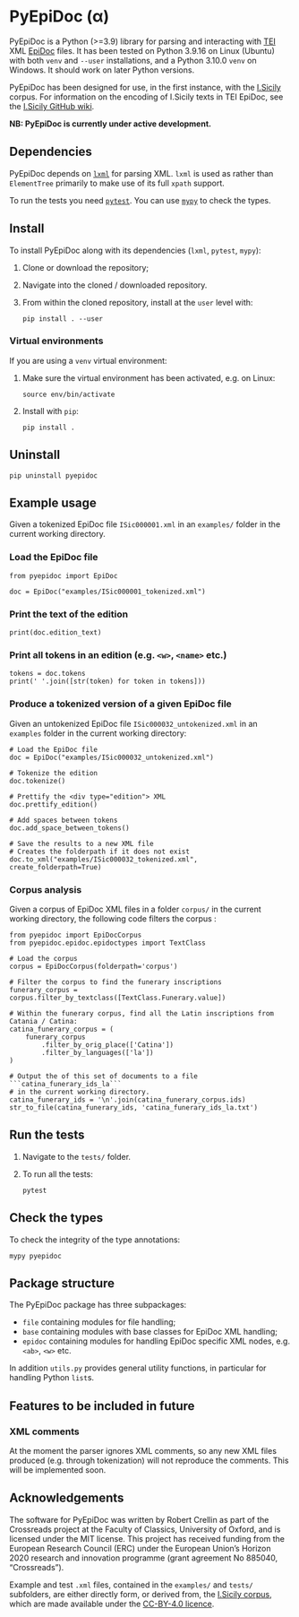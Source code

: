 # PyEpiDoc (α)

PyEpiDoc is a Python (>=3.9) library for parsing and interacting with [TEI](https://tei-c.org/) XML
[EpiDoc](https://epidoc.stoa.org/) files. It has been tested on Python 3.9.16 on Linux (Ubuntu) 
with both ```venv``` and ```--user``` installations, and a Python 3.10.0 ```venv``` on Windows. 
It should work on later Python versions.

PyEpiDoc has been designed for use, in the first instance, 
with the [I.Sicily](http://sicily.classics.ox.ac.uk/) corpus.
For information on the encoding of I.Sicily texts in TEI EpiDoc, see
the [I.Sicily GitHub wiki](https://github.com/ISicily/ISicily/wiki).

**NB: PyEpiDoc is currently under active development.**

## Dependencies

PyEpiDoc depends on [```lxml```](https://lxml.de/) for parsing XML.
```lxml``` is used as rather than ```ElementTree``` primarily to 
make use of its full ```xpath``` support.

To run the tests you need [```pytest```](https://docs.pytest.org/en/7.2.x/).
You can use [```mypy```](https://www.mypy-lang.org/) to check the types.


## Install
To install PyEpiDoc along with its dependencies (```lxml```, ```pytest```, ```mypy```):

1. Clone or download the repository;

2. Navigate into the cloned / downloaded repository.

3. From within the cloned repository, install at the ```user``` level with:

    ```
    pip install . --user
    ```

### Virtual environments

If you are using a ```venv``` virtual environment:

1. Make sure the virtual environment has been activated, e.g. on Linux:

    ```source env/bin/activate```

2. Install with ```pip```:

    ```pip install .```


## Uninstall
```
pip uninstall pyepidoc
```

## Example usage

Given a tokenized EpiDoc file ```ISic000001.xml``` in an ```examples/``` folder in the current working directory.

### Load the EpiDoc file

```
from pyepidoc import EpiDoc

doc = EpiDoc("examples/ISic000001_tokenized.xml")
```


### Print the text of the edition

```
print(doc.edition_text)
```

### Print all tokens in an edition (e.g. ```<w>```, ```<name>``` etc.)

```
tokens = doc.tokens
print(' '.join([str(token) for token in tokens]))
```

### Produce a tokenized version of a given EpiDoc file

Given an untokenized EpiDoc file ```ISic000032_untokenized.xml``` in an ```examples``` folder in the current working directory:

```
# Load the EpiDoc file
doc = EpiDoc("examples/ISic000032_untokenized.xml")

# Tokenize the edition
doc.tokenize()

# Prettify the <div type="edition"> XML
doc.prettify_edition()

# Add spaces between tokens
doc.add_space_between_tokens()

# Save the results to a new XML file
# Creates the folderpath if it does not exist
doc.to_xml("examples/ISic000032_tokenized.xml", create_folderpath=True)
```

### Corpus analysis

Given a corpus of EpiDoc XML files in a folder ```corpus/``` in the current working directory, the following code filters the corpus :

```
from pyepidoc import EpiDocCorpus
from pyepidoc.epidoc.epidoctypes import TextClass

# Load the corpus
corpus = EpiDocCorpus(folderpath='corpus')

# Filter the corpus to find the funerary inscriptions
funerary_corpus = corpus.filter_by_textclass([TextClass.Funerary.value])

# Within the funerary corpus, find all the Latin inscriptions from Catania / Catina:
catina_funerary_corpus = (
    funerary_corpus
        .filter_by_orig_place(['Catina'])
        .filter_by_languages(['la'])
)

# Output the of this set of documents to a file ```catina_funerary_ids_la``` 
# in the current working directory.
catina_funerary_ids = '\n'.join(catina_funerary_corpus.ids)
str_to_file(catina_funerary_ids, 'catina_funerary_ids_la.txt')

```

## Run the tests

1. Navigate to the ```tests/``` folder. 

2. To run all the tests:

    ```
    pytest
    ```


## Check the types

To check the integrity of the type annotations:

```
mypy pyepidoc
```

## Package structure

The PyEpiDoc package has three subpackages:

- ```file``` containing modules for file handling;
- ```base``` containing modules with base classes for EpiDoc XML handling;
- ```epidoc``` containing modules for handling EpiDoc specific XML nodes, e.g. ```<ab>```, ```<w>``` etc.

In addition ```utils.py``` provides general utility functions, in particular for handling Python 
```list```s.

## Features to be included in future

### XML comments

At the moment the parser ignores XML comments, so any new XML files produced (e.g. through tokenization) will not reproduce the comments.
This will be implemented soon.


## Acknowledgements

The software for PyEpiDoc was written by Robert Crellin as part of the Crossreads project at the Faculty of Classics, University of Oxford, and is licensed under the MIT license. This project has received funding from the European Research Council (ERC) under the European Union’s Horizon 2020 research and innovation programme (grant agreement No 885040, “Crossreads”).

Example and test ```.xml``` files, contained in the ```examples/``` and ```tests/``` subfolders, are either directly form, or derived from, the [I.Sicily corpus](https://github.com/ISicily/ISicily), which are made available under the [CC-BY-4.0 licence](https://creativecommons.org/licenses/by/4.0/).
